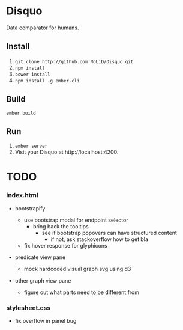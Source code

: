 # Disquo

Data comparator for humans.

## Install

1. `git clone http://github.com:NoLiD/Disquo.git`
2. `npm install`
3. `bower install`
4. `npm install -g ember-cli`

## Build

`ember build`

## Run

1. `ember server`
2. Visit your Disquo at http://localhost:4200.

# TODO

### index.html

- bootstrapify
    - use bootstrap modal for endpoint selector
        - bring back the tooltips
            - see if bootstrap popovers can have structured content
                - if not, ask stackoverflow how to get bla
    - fix hover response for glyphicons

- predicate view pane
    - mock hardcoded visual graph svg using d3

- other graph view pane
    - figure out what parts need to be different from

### stylesheet.css

- fix overflow in panel bug
